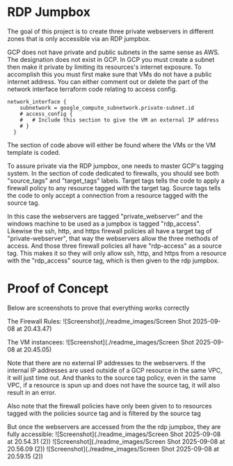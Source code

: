 # RDP Jumpbox

The goal of this project is to create three private webservers in different zones that is only accessible via an RDP jumpbox.

GCP does not have private and public subnets in the same sense as AWS. The designation does not exist in GCP. In GCP you must create a subnet then make it private by limiting its resources's internet exposure. To accomplish this you must first make sure that VMs do not have a public internet address. You can either comment out or delete the part of the network interface terraform code relating to access config.

```
network_interface {
    subnetwork = google_compute_subnetwork.private-subnet.id
    # access_config {
    #   # Include this section to give the VM an external IP address
    # }
  }

```

The section of code above will either be found where the VMs or the VM template is coded.

To assure private via the RDP jumpbox, one needs to master GCP's tagging system. In the section of code dedicated to firewalls, you should see both "source_tags" and "target_tags" labels. Target tags tells the code to apply a firewall policy to any resource tagged with the target tag. Source tags tells the code to only accept a connection from a resource tagged with the source tag.

In this case the webservers are tagged "private_webserver" and the windows machine to be used as a jumpbox is tagged "rdp_access". Likewise the ssh, http, and https firewall policies all have a target tag of "private-webserver", that way the webservers allow the three methods of access. And those three firewall policies all have "rdp-access" as a source tag. This makes it so they will only allow ssh, http, and https from a resource with the "rdp_access" source tag, which is then given to the rdp jumpbox.


# Proof of Concept

Below are screenshots to prove that everything works correctly

The Firewall Rules:
![Screenshot](./readme_images/Screen Shot 2025-09-08 at 20.43.47)

The VM instancees:
![Screenshot](./readme_images/Screen Shot 2025-09-08 at 20.45.05)

Note that there are no external IP addresses to the webservers. If the internal IP addresses are used outside of a GCP resource in the same VPC, it will just time out. And thanks to the source tag policy, even in the same VPC, if a resource is spun up and does not have the source tag, it will also result in an error.

Also note that the firewall policies have only been given to to resources tagged with the policies source tag and is filtered by the source tag

But once the webservers are accessed from the the rdp jumpbox, they are fully accessible:
![Screenshot](./readme_images/Screen Shot 2025-09-08 at 20.54.31 (2))
![Screenshot](./readme_images/Screen Shot 2025-09-08 at 20.56.09 (2))
![Screenshot](./readme_images/Screen Shot 2025-09-08 at 20.59.15 (2))
